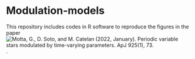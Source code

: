 # Modulation-models
 This repository includes codes in R software to reproduce the figures in the paper ![Motta, G., D. Soto, and M. Catelan (2022, January). Periodic variable stars modulated by
time-varying parameters. ApJ 925(1), 73.](https://iopscience.iop.org/article/10.3847/1538-4357/ac3833).
